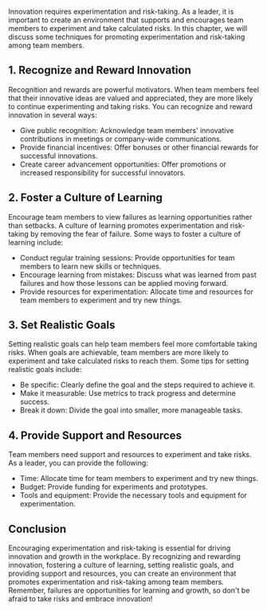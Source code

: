 
Innovation requires experimentation and risk-taking. As a leader, it is important to create an environment that supports and encourages team members to experiment and take calculated risks. In this chapter, we will discuss some techniques for promoting experimentation and risk-taking among team members.

1\. Recognize and Reward Innovation
----------------------------------

Recognition and rewards are powerful motivators. When team members feel that their innovative ideas are valued and appreciated, they are more likely to continue experimenting and taking risks. You can recognize and reward innovation in several ways:

* Give public recognition: Acknowledge team members' innovative contributions in meetings or company-wide communications.
* Provide financial incentives: Offer bonuses or other financial rewards for successful innovations.
* Create career advancement opportunities: Offer promotions or increased responsibility for successful innovators.

2\. Foster a Culture of Learning
-------------------------------

Encourage team members to view failures as learning opportunities rather than setbacks. A culture of learning promotes experimentation and risk-taking by removing the fear of failure. Some ways to foster a culture of learning include:

* Conduct regular training sessions: Provide opportunities for team members to learn new skills or techniques.
* Encourage learning from mistakes: Discuss what was learned from past failures and how those lessons can be applied moving forward.
* Provide resources for experimentation: Allocate time and resources for team members to experiment and try new things.

3\. Set Realistic Goals
----------------------

Setting realistic goals can help team members feel more comfortable taking risks. When goals are achievable, team members are more likely to experiment and take calculated risks to reach them. Some tips for setting realistic goals include:

* Be specific: Clearly define the goal and the steps required to achieve it.
* Make it measurable: Use metrics to track progress and determine success.
* Break it down: Divide the goal into smaller, more manageable tasks.

4\. Provide Support and Resources
--------------------------------

Team members need support and resources to experiment and take risks. As a leader, you can provide the following:

* Time: Allocate time for team members to experiment and try new things.
* Budget: Provide funding for experiments and prototypes.
* Tools and equipment: Provide the necessary tools and equipment for experimentation.

Conclusion
----------

Encouraging experimentation and risk-taking is essential for driving innovation and growth in the workplace. By recognizing and rewarding innovation, fostering a culture of learning, setting realistic goals, and providing support and resources, you can create an environment that promotes experimentation and risk-taking among team members. Remember, failures are opportunities for learning and growth, so don't be afraid to take risks and embrace innovation!
